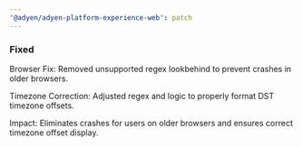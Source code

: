 ```yaml
---
'@adyen/adyen-platform-experience-web': patch
---
```


### Fixed

Browser Fix: Removed unsupported regex lookbehind to prevent crashes in older browsers.

Timezone Correction: Adjusted regex and logic to properly format DST timezone offsets.

Impact: Eliminates crashes for users on older browsers and ensures correct timezone offset display.
